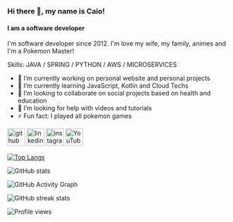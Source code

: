 ### Hi there 👋, my name is Caio!
#### I am a software developer
I'm software developer since 2012. I'm love my wife, my family, animes and I'm a Pokemon Master!

Skills: JAVA / SPRING / PYTHON / AWS / MICROSERVICES

- 🔭 I’m currently working on personal website and personal projects 
- 🌱 I’m currently learning JavaScript, Kotlin and Cloud Techs 
- 👯 I’m looking to collaborate on social projects based on health and education 
- 🤔 I’m looking for help with videos and tutorials 
- ⚡ Fun fact: I played all pokemon games 


[<img src='https://cdn.jsdelivr.net/npm/simple-icons@3.0.1/icons/github.svg' alt='github' height='40'>](https://github.com/backendpro)  [<img src='https://cdn.jsdelivr.net/npm/simple-icons@3.0.1/icons/linkedin.svg' alt='linkedin' height='40'>](https://www.linkedin.com/in/caio-rodrigues-da-costa-8a52716a)  [<img src='https://cdn.jsdelivr.net/npm/simple-icons@3.0.1/icons/instagram.svg' alt='instagram' height='40'>](https://www.instagram.com/o.caiocosta)  [<img src='https://cdn.jsdelivr.net/npm/simple-icons@3.0.1/icons/youtube.svg' alt='YouTube' height='40'>](https://www.youtube.com/channel/CaioRodriguesBackEndJava)  

[![Top Langs](https://github-readme-stats.vercel.app/api/top-langs/?username=backendpro)](https://github.com/anuraghazra/github-readme-stats)

![GitHub stats](https://github-readme-stats.vercel.app/api?username=backendpro&show_icons=true&count_private=true)  

![GitHub Activity Graph](https://activity-graph.herokuapp.com/graph?username=backendpro)  

![GitHub streak stats](https://github-readme-streak-stats.herokuapp.com/?user=backendpro)  

![Profile views](https://gpvc.arturio.dev/backendpro)  
